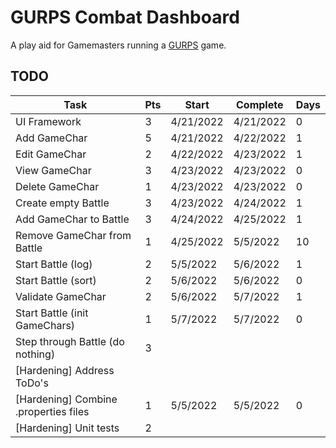 # GURPS Combat Dashboard

A play aid for Gamemasters running a [GURPS](http://www.sjgames.com/gurps/) game.

## TODO

| Task                                  | Pts | Start      | Complete  | Days |
|---------------------------------------|-----|------------|-----------|------|
| UI Framework                          | 3   | 4/21/2022  | 4/21/2022 | 0    |
| Add GameChar                          | 5   | 4/21/2022  | 4/22/2022 | 1    |
| Edit GameChar                         | 2   | 4/22/2022  | 4/23/2022 | 1    |
| View GameChar                         | 3   | 4/23/2022  | 4/23/2022 | 0    |
| Delete GameChar                       | 1   | 4/23/2022  | 4/23/2022 | 0    |
| Create empty Battle                   | 3   | 4/23/2022  | 4/24/2022 | 1    |
| Add GameChar to Battle                | 3   | 4/24/2022  | 4/25/2022 | 1    |
| Remove GameChar from Battle           | 1   | 4/25/2022  | 5/5/2022  | 10   |
| Start Battle (log)                    | 2   | 5/5/2022   | 5/6/2022  | 1    |
| Start Battle (sort)                   | 2   | 5/6/2022   | 5/6/2022  | 0    |
| Validate GameChar                     | 2   | 5/6/2022   | 5/7/2022  | 1    |
| Start Battle (init GameChars)         | 1   | 5/7/2022   | 5/7/2022  | 0    |
| Step through Battle (do nothing)      | 3   |            |           |      |
| [Hardening] Address ToDo's            |     |            |           |      |
| [Hardening] Combine .properties files | 1   | 5/5/2022   | 5/5/2022  | 0    |
| [Hardening] Unit tests                | 2   |            |           |      |

